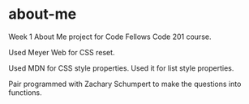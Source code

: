 # about-me
Week 1 About Me project for Code Fellows Code 201 course.

Used Meyer Web for CSS reset.

Used MDN for CSS style properties. Used it for list style properties. 

Pair programmed with Zachary Schumpert to make the questions into functions.
